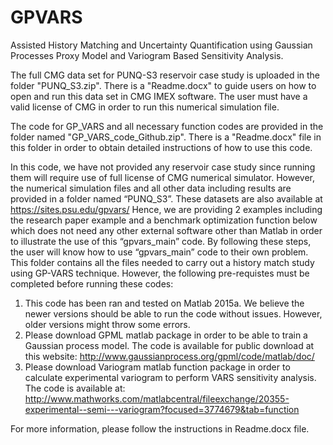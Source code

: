 # GPVARS
Assisted History Matching and Uncertainty Quantification using Gaussian Processes Proxy Model and Variogram Based Sensitivity Analysis.

The full CMG data set for PUNQ-S3 reservoir case study is uploaded in the folder "PUNQ_S3.zip". There is a "Readme.docx" to guide users on how to open and run this data set in CMG IMEX software. The user must have a valid license of CMG in order to run this numerical simulation file. 

The code for GP_VARS and all necessary function codes are provided in the folder named "GP_VARS_code_Github.zip". There is a "Readme.docx" file in this folder in order to obtain detailed instructions of how to use this code.

In this code, we have not provided any reservoir case study since running them will require use of full license of CMG numerical simulator. However, the numerical simulation files and all other data including results are provided in a folder named “PUNQ_S3”. These datasets are also available at https://sites.psu.edu/gpvars/
Hence, we are providing 2 examples including the research paper example and a benchmark optimization function below which does not need any other external software other than Matlab in order to illustrate the use of this “gpvars_main” code. By following these steps, the user will know how to use “gpvars_main” code to their own problem.
This folder contains all the files needed to carry out a history match study using GP-VARS technique. However, the following pre-requistes must be completed before running these codes:
1)	This code has been ran and tested on Matlab 2015a. We believe the newer versions should be able to run the code without issues. However, older versions might throw some errors.
2)	Please download GPML matlab package in order to be able to train a Gaussian process model. The code is available for public download at this website: http://www.gaussianprocess.org/gpml/code/matlab/doc/
3)	Please download Variogram matlab function package in order to calculate experimental variogram to perform VARS sensitivity analysis. The code is available at: http://www.mathworks.com/matlabcentral/fileexchange/20355-experimental--semi---variogram?focused=3774679&tab=function

For more information, please follow the instructions in Readme.docx file. 
